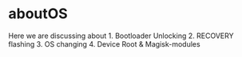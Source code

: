 # aboutOS
Here we are discussing about 1. Bootloader Unlocking 2. RECOVERY flashing 3. OS changing 4. Device Root &amp; Magisk-modules 
